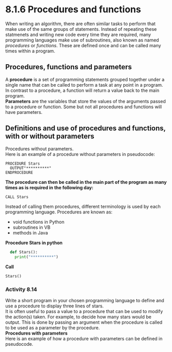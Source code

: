 # 8.1.6 Procedures and functions  
When writing an algorithm, there are often similar tasks to perform that make use of the same groups of statements. Instead of repeating these statmenets and writing new code every time they are required, many programming languages make use of subroutines, also known as named *procedures* or *functions*. These are defined once and can be called many times within a program.  

## Procedures, functions and parameters  
A **procedure** is a set of programming statements grouped together under a single name that can be called to perform a task at any point in a program. In contrast to a procedure, a function will return a value back to the main program.  
**Parameters** are the variables that store the values of the arguments passed to a procedure or function. Some but not all procedures and functions will have parameters.  

## Definitions and use of procedures and functions, with or without parameters  
Procedures without parameters.  
Here is an example of a procedure without parameters in pseudocode:  
  
```  
PROCEDURE Stars  
  OUTPUT"**********"  
ENDPROCEDURE  
```  

**The procedure can then be called in the main part of the program as many times as is required in the following day:**  
```python  
CALL Stars  
```  
Instead of calling them procedures, different terminology is used by each programming language. Procedures are known as:    
  
- void functions in Python  
- subroutines in VB  
- methods in Java  
    
**Procedure Stars in python**
```python  
  def Stars():
    print("**********")  
```  
**Call**  
```python  
Stars()
```  
### Activity 8.14  
Write a short program in your chosen programming language to define and use a procedure to display three lines of stars.  
It is often useful to pass a value to a procedure that can be used to modify the action(s) taken. For example, to decide how many stars would be output. This is done by passing an argument when the procedure is called to be used as a parameter by the procedure.  
**Procedures with parameters**  
Here is an example of how a procedure with parameters can be defined in pseudocode.  

